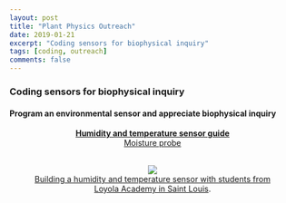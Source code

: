 ```yaml
---
layout: post
title: "Plant Physics Outreach"
date: 2019-01-21
excerpt: "Coding sensors for biophysical inquiry"
tags: [coding, outreach]
comments: false
---
```



###  Coding sensors for biophysical inquiry

#### Program an environmental sensor and appreciate biophysical inquiry

<center><a href="https://dmayfieldjones.github.io/assets/labhandouts.pdf" download><b>Humidity and temperature sensor guide</b></a></center>

<center><a href="https://www.modmypi.com/blog/raspberry-pi-plant-pot-moisture-sensor-with-email-notification-tutorial">Moisture probe</a><center><br>

<figure>
	<a href="https://dmayfieldjones.github.io/assets/img/outreach.png"><img src="https://dmayfieldjones.github.io/assets/img/outreach.png"></a>
	<figcaption><a href="https://dmayfieldjones.github.io/assets/img/outreach.png" title="B73">Building a humidity and temperature sensor with students from Loyola Academy in Saint Louis</a>.</figcaption>
</figure>

